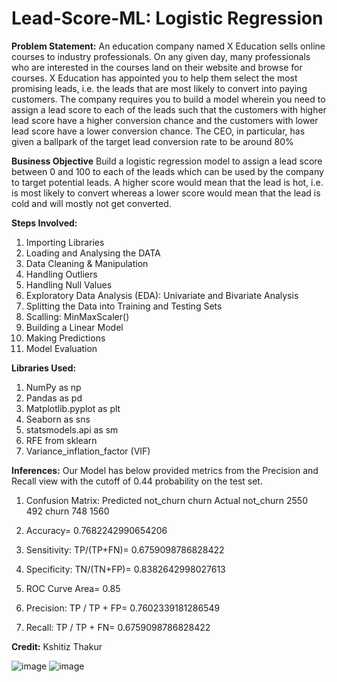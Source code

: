 # Lead-Score-ML: Logistic Regression
**Problem Statement:** 
An education company named X Education sells online courses to industry professionals. On any given day, many professionals who are interested in the courses land on their website and browse for courses.  X Education has appointed you to help them select the most promising leads, i.e. the leads that are most likely to convert into paying customers. The company requires you to build a model wherein you need to assign a lead score to each of the leads such that the customers with higher lead score have a higher conversion chance and the customers with lower lead score have a lower conversion chance. The CEO, in particular, has given a ballpark of the target lead conversion rate to be around 80%

**Business Objective**
Build a logistic regression model to assign a lead score between 0 and 100 to each of the leads which can be used by the company to target potential leads. A higher score would mean that the lead is hot, i.e. is most likely to convert whereas a lower score would mean that the lead is cold and will mostly not get converted.

**Steps Involved:**
1. Importing Libraries
2. Loading and Analysing the DATA
3. Data Cleaning & Manipulation
4. Handling Outliers
5. Handling Null Values
6. Exploratory Data Analysis (EDA): Univariate and Bivariate Analysis 
7. Splitting the Data into Training and Testing Sets
8. Scalling:  MinMaxScaler()
9. Building a Linear Model
10. Making Predictions
11. Model Evaluation

**Libraries Used:**
1. NumPy as np
2. Pandas as pd
3. Matplotlib.pyplot as plt
4. Seaborn as sns
5. statsmodels.api as sm 
6. RFE from sklearn
7. Variance_inflation_factor (VIF)

**Inferences:** Our Model has below provided metrics from the Precision and Recall view with the cutoff of 0.44 probability on the test set.
1. Confusion Matrix: 
          Predicted     not_churn    churn
 Actual
 not_churn                2550      492
 churn                    748       1560  

2. Accuracy= 0.7682242990654206
3. Sensitivity:  TP/(TP+FN)= 0.6759098786828422
4. Specificity: TN/(TN+FP)= 0.8382642998027613
5. ROC Curve Area= 0.85
6. Precision: TP / TP + FP= 0.7602339181286549
7. Recall: TP / TP + FN= 0.6759098786828422

**Credit:** Kshitiz Thakur

![image](https://user-images.githubusercontent.com/90130378/161400311-921eca76-aec2-4cb7-a0a6-f8180f474c0c.png)
![image](https://user-images.githubusercontent.com/90130378/161400248-6b366350-0a4f-48c0-93a9-d3c42009cc57.png)


